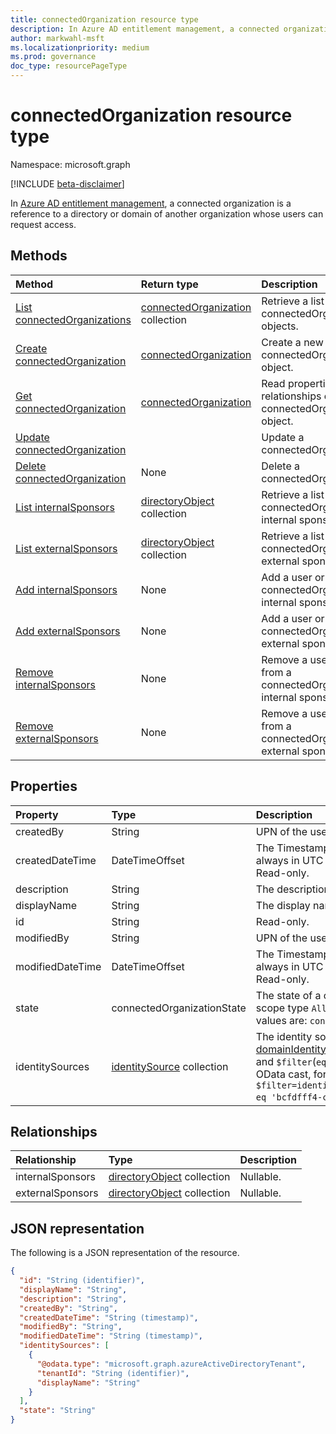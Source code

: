 ```yaml
---
title: connectedOrganization resource type
description: In Azure AD entitlement management, a connected organization is a reference to a directory or domain of another organization whose users can request access.
author: markwahl-msft
ms.localizationpriority: medium
ms.prod: governance
doc_type: resourcePageType
---
```


# connectedOrganization resource type

Namespace: microsoft.graph

[!INCLUDE [beta-disclaimer](../../includes/beta-disclaimer.md)]

In [Azure AD entitlement management](entitlementmanagement-overview.md), a connected organization is a reference to a directory or domain of another organization whose users can request access.

## Methods

| Method                                                                                      | Return type                                                  | Description                                                              |
| :------------------------------------------------------------------------------------------ | :----------------------------------------------------------- | :----------------------------------------------------------------------- |
| [List connectedOrganizations](../api/entitlementmanagement-list-connectedorganizations.md)  | [connectedOrganization](connectedorganization.md) collection | Retrieve a list of connectedOrganization objects.                        |
| [Create connectedOrganization](../api/entitlementmanagement-post-connectedorganizations.md) | [connectedOrganization](connectedorganization.md)            | Create a new connectedOrganization object.                               |
| [Get connectedOrganization](../api/connectedorganization-get.md)                            | [connectedOrganization](connectedorganization.md)            | Read properties and relationships of a connectedOrganization object.     |
| [Update connectedOrganization](../api/connectedorganization-update.md)                      |                                                              | Update a connectedOrganization.                                          |
| [Delete connectedOrganization](../api/connectedorganization-delete.md)                      | None                                                         | Delete a connectedOrganization.                                          |
| [List internalSponsors](../api/connectedorganization-list-internalsponsors.md)              | [directoryObject](directoryobject.md) collection             | Retrieve a list of a connectedOrganization's internal sponsors.          |
| [List externalSponsors](../api/connectedorganization-list-externalsponsors.md)              | [directoryObject](directoryobject.md) collection             | Retrieve a list of a connectedOrganization's external sponsors.          |
| [Add internalSponsors](../api/connectedorganization-post-internalsponsors.md)               | None                                                         | Add a user or group to a connectedOrganization's internal sponsors.      |
| [Add externalSponsors](../api/connectedorganization-post-externalsponsors.md)               | None                                                         | Add a user or group to a connectedOrganization's external sponsors.      |
| [Remove internalSponsors](../api/connectedorganization-delete-internalsponsors.md)          | None                                                         | Remove a user or group from a connectedOrganization's internal sponsors. |
| [Remove externalSponsors](../api/connectedorganization-delete-externalsponsors.md)          | None                                                         | Remove a user or group from a connectedOrganization's external sponsors. |

## Properties

| Property         | Type                                           | Description                                                                                                                                                                                                                                                                                                                                                                                                                                                                                                                                 |
| :--------------- | :--------------------------------------------- | :------------------------------------------------------------------------------------------------------------------------------------------------------------------------------------------------------------------------------------------------------------------------------------------------------------------------------------------------------------------------------------------------------------------------------------------------------------------------------------------------------------------------------------------ |
| createdBy        | String                                         | UPN of the user who created this resource. Read-only.                                                                                                                                                                                                                                                                                                                                                                                                                                                                                       |
| createdDateTime  | DateTimeOffset                                 | The Timestamp type represents date and time information using ISO 8601 format and is always in UTC time. For example, midnight UTC on Jan 1, 2014 is `2014-01-01T00:00:00Z`. Read-only.                                                                                                                                                                                                                                                                                                                                                     |
| description      | String                                         | The description of the connected organization.                                                                                                                                                                                                                                                                                                                                                                                                                                                                                              |
| displayName      | String                                         | The display name of the connected organization. Supports `$filter` (`eq`).                                                                                                                                                                                                                                                                                                                                                                                                                                                                  |
| id               | String                                         | Read-only.                                                                                                                                                                                                                                                                                                                                                                                                                                                                                                                                  |
| modifiedBy       | String                                         | UPN of the user who last modified this resource. Read-only.                                                                                                                                                                                                                                                                                                                                                                                                                                                                                 |
| modifiedDateTime | DateTimeOffset                                 | The Timestamp type represents date and time information using ISO 8601 format and is always in UTC time. For example, midnight UTC on Jan 1, 2014 is `2014-01-01T00:00:00Z`. Read-only.                                                                                                                                                                                                                                                                                                                                                     |
| state            | connectedOrganizationState                     | The state of a connected organization defines whether assignment policies with requestor scope type `AllConfiguredConnectedOrganizationSubjects` are applicable or not. Possible values are: `configured`, `proposed`.                                                                                                                                                                                                                                                                                                                      |
| identitySources  | [identitySource](identitySource.md) collection | The identity sources in this connected organization, one of [azureActiveDirectoryTenant](azureactivedirectorytenant.md), [domainIdentitySource](domainidentitysource.md) or [externalDomainFederation](externaldomainfederation.md). Read-only. Nullable. Supports `$select` and `$filter`(`eq`). To filter by the derived types, you must declare the resource using its full OData cast, for example, `$filter=identitySources/any(is:is/microsoft.graph.azureActiveDirectoryTenant/tenantId eq 'bcfdfff4-cbc3-43f2-9000-ba7b7515054f')`. |

## Relationships

| Relationship     | Type                                             | Description |
| :--------------- | :----------------------------------------------- | :---------- |
| internalSponsors | [directoryObject](directoryobject.md) collection | Nullable.   |
| externalSponsors | [directoryObject](directoryobject.md) collection | Nullable.   |

## JSON representation

The following is a JSON representation of the resource.

<!-- {
  "blockType": "resource",
  "keyProperty": "id",
  "@odata.type": "microsoft.graph.connectedOrganization",
  "baseType": "microsoft.graph.entity",
  "openType": false
}
-->

```json
{
  "id": "String (identifier)",
  "displayName": "String",
  "description": "String",
  "createdBy": "String",
  "createdDateTime": "String (timestamp)",
  "modifiedBy": "String",
  "modifiedDateTime": "String (timestamp)",
  "identitySources": [
    {
      "@odata.type": "microsoft.graph.azureActiveDirectoryTenant",
      "tenantId": "String (identifier)",
      "displayName": "String"
    }
  ],
  "state": "String"
}
```

<!-- uuid: 16cd6b66-4b1a-43a1-adaf-3a886856ed98
2019-02-04 14:57:30 UTC -->

<!-- {
  "type": "#page.annotation",
  "description": "connectedOrganization resource",
  "keywords": "",
  "section": "documentation",
  "tocPath": ""
}-->
